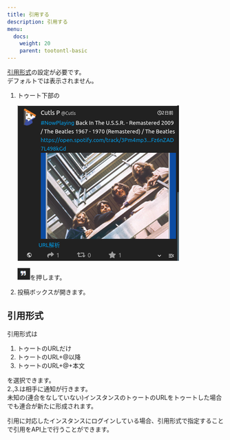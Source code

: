 ```yaml
---
title: 引用する
description: 引用する
menu:
  docs:
    weight: 20
    parent: tootontl-basic
---
```


[引用形式](https://docs.thedesk.top/settings/post/quote)の設定が必要です。  
デフォルトでは表示されません。  

1. トゥート下部の  

   ![toottl1](https://raw.githubusercontent.com/cutls/TheDeskDocs/master/media/toottl1.png)  

   ![toottl4](https://raw.githubusercontent.com/cutls/TheDeskDocs/master/media/toottl4.png)を押します。

2. 投稿ボックスが開きます。

## 引用形式

引用形式は 
1. トゥートのURLだけ
1. トゥートのURL+@以降
1. トゥートのURL+@+本文 

を選択できます。  
2.,3.は相手に通知が行きます。  
未知の\(連合をなしていない\)インスタンスのトゥートのURLをトゥートした場合でも連合が新たに形成されます。

引用に対応したインスタンスにログインしている場合、引用形式で指定することで引用をAPI上で行うことができます。
